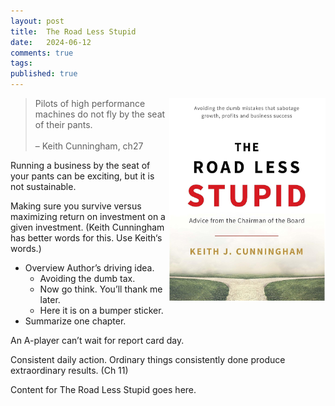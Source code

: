 ```yaml
---
layout: post
title:  The Road Less Stupid
date:   2024-06-12
comments: true
tags: 
published: true
---
```


<img src="/images/road_less_stupid_cover.jpg" align="right" width="250" padding="10" alt="The Road Less Stupid" title="The Road Less Stupid" /> 

>Pilots of high performance machines do not fly by the seat of their pants.<br/>&nbsp;<br/>– Keith Cunningham, ch27

Running a business by the seat of your pants can be exciting, but it is not sustainable. 

Making sure you survive versus maximizing return on investment on a given investment.
(Keith Cunningham has better words for this. Use Keith‘s words.)

- Overview Author’s driving idea. 
	- Avoiding the dumb tax. 
	- Now go think. You’ll thank me later.  
	- Here it is on a bumper sticker. 
- Summarize one chapter. 

An A-player can’t wait for report card day. 

Consistent daily action. 
Ordinary things consistently done produce extraordinary results. (Ch 11)


<!--more-->

Content for The Road Less Stupid goes here.
 

